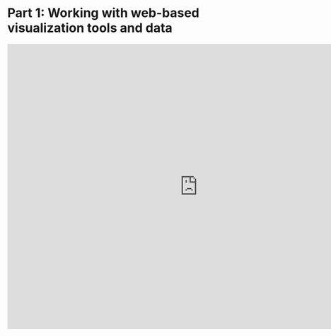 # Part 1: Working with web-based visualization tools and data
<iframe src="https://data.oecd.org/chart/6S93" width="860" height="645" style="border: 0" mozallowfullscreen="true" webkitallowfullscreen="true" allowfullscreen="true"><a href="https://data.oecd.org/chart/6S93" target="_blank">OECD Chart: General government debt, Total, % of GDP, Annual, 2021</a></iframe>
